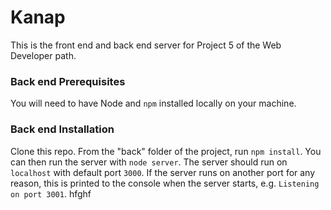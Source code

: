 # Kanap

This is the front end and back end server for Project 5 of the Web Developer path.

### Back end Prerequisites

You will need to have Node and `npm` installed locally on your machine.

### Back end Installation

Clone this repo. From the "back" folder of the project, run `npm install`. You
can then run the server with `node server`.
The server should run on `localhost` with default port `3000`. If the
server runs on another port for any reason, this is printed to the
console when the server starts, e.g. `Listening on port 3001`.
hfghf
